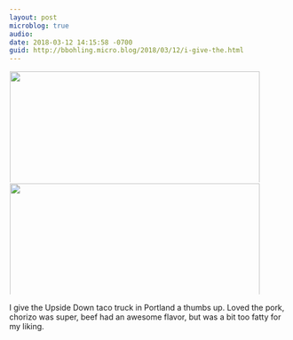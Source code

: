 ```yaml
---
layout: post
microblog: true
audio: 
date: 2018-03-12 14:15:58 -0700
guid: http://bbohling.micro.blog/2018/03/12/i-give-the.html
---
```




<a href="http://micro.brandonbohling.com/uploads/2018/7501adc7b3.jpg"><img src="http://micro.brandonbohling.com/uploads/2018/7501adc7b3.jpg" width="600" height="450" style="display: inline-block; max-height: 200px; width: auto; padding: 1px;" class="sunlit_image" /></a><a href="http://micro.brandonbohling.com/uploads/2018/79bbd1fb4a.jpg"><img src="http://micro.brandonbohling.com/uploads/2018/79bbd1fb4a.jpg" width="600" height="450" style="display: inline-block; max-height: 200px; width: auto; padding: 1px;" class="sunlit_image" /></a>

I give the Upside Down taco truck in Portland a thumbs up. Loved the pork, chorizo was super, beef had an awesome flavor, but was a bit too fatty for my liking.
